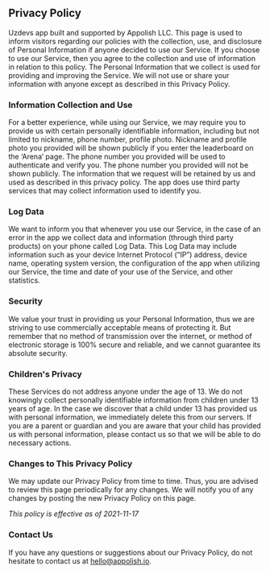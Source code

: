 ## Privacy Policy
Uzdevs app built and supported by Appolish LLC. This page is used to inform visitors regarding our policies with the collection, use, and disclosure of Personal Information if anyone decided to use our Service.
If you choose to use our Service, then you agree to the collection and use of information in relation to this policy. The Personal Information that we collect is used for providing and improving the Service. We will not use or share your information with anyone except as described in this Privacy Policy.

### Information Collection and Use
For a better experience, while using our Service, we may require you to provide us with certain personally identifiable information, including but not limited to nickname, phone number, profile photo. Nickname and profile photo you provided will be shown publicly if you enter the leaderboard on the ‘Arena’ page. The phone number you provided will be used to authenticate and verify you. The phone number you provided will not be shown publicly. The information that we request will be retained by us and used as described in this privacy policy. The app does use third party services that may collect information used to identify you.

### Log Data
We want to inform you that whenever you use our Service, in the case of an error in the app we collect data and information (through third party products) on your phone called Log Data. This Log Data may include information such as your device Internet Protocol (“IP”) address, device name, operating system version, the configuration of the app when utilizing our Service, the time and date of your use of the Service, and other statistics.

### Security
We value your trust in providing us your Personal Information, thus we are striving to use commercially acceptable means of protecting it. But remember that no method of transmission over the internet, or method of electronic storage is 100% secure and reliable, and we cannot guarantee its absolute security.

### Children's Privacy
These Services do not address anyone under the age of 13. We do not knowingly collect personally identifiable information from children under 13 years of age. In the case we discover that a child under 13 has provided us with personal information, we immediately delete this from our servers. If you are a parent or guardian and you are aware that your child has provided us with personal information, please contact us so that we will be able to do necessary actions.

### Changes to This Privacy Policy
We may update our Privacy Policy from time to time. Thus, you are advised to review this page periodically for any changes. We will notify you of any changes by posting the new Privacy Policy on this page.

*This policy is effective as of 2021-11-17*

### Contact Us
If you have any questions or suggestions about our Privacy Policy, do not hesitate to contact us at hello@appolish.io.
